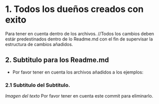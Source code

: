 # 1. Todos los dueños creados con exito
Para tener en cuenta dentro de los archivos. //Todos los cambios deben estár 
predestinados dentro de lo Readme.md con el fin de supervisar la estructura de
cambios añadidos.

## 2. Subtitulo para los Readme.md
 * Por favor tener en cuenta los archivos añadidos a los ejemplos:

### 2.1 Subtitulo del Subtitulo.
 *Imagen del texto* 
 Por favor tener en cuenta este commit para eliminarlo.
